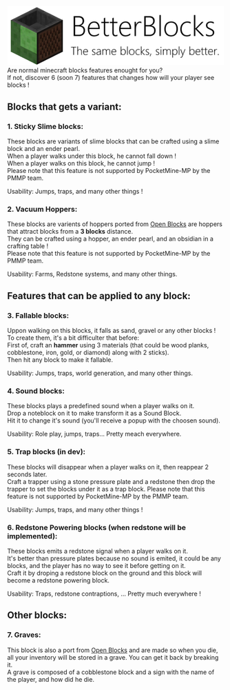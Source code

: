 ![banner](https://raw.githubusercontent.com/Ad5001/BetterBlocks/master/Banner.png)    
Are normal minecraft blocks features enought for you?    
If not, discover 6 (soon 7) features that changes how will your player see blocks !    

## Blocks that gets a variant:
### 1. Sticky Slime blocks:
These blocks are variants of slime blocks that can be crafted using a slime block and an ender pearl.    
When a player walks under this block, he cannot fall down !   
When a player walks on this block, he cannot jump !       
Please note that this feature is not supported by PocketMine-MP by the PMMP team.   
   
Usability: Jumps, traps, and many other things !
### 2. Vacuum Hoppers:
These blocks are varients of hoppers ported from [Open Blocks](https://github.com/OpenMods/OpenBlocks) are hoppers that attract blocks from a **3 blocks** distance.    
They can be crafted using a hopper, an ender pearl, and an obsidian in a crafting table !    
Please note that this feature is not supported by PocketMine-MP by the PMMP team.   
    
Usability: Farms, Redstone systems, and many other things.
## Features that can be applied to any block:
### 3. Fallable blocks:
Uppon walking on this blocks, it falls as sand, gravel or any other blocks !     
To create them, it's a bit difficulter that before:    
First of, craft an **hammer** using 3 materials (that could be wood planks, cobblestone, iron, gold, or diamond) along with 2 sticks).    
Then hit any block to make it fallable.    
    
Usability: Jumps, traps, world generation, and many other things.    
### 4. Sound blocks:
These blocks plays a predefined sound when a player walks on it.    
Drop a noteblock on it to make transform it as a Sound Block.    
Hit it to change it's sound (you'll receive a popup with the choosen sound).    
     
Usability: Role play, jumps, traps... Pretty meach everywhere.   
### 5. Trap blocks (in dev):
These blocks will disappear when a player walks on it, then reappear 2 seconds later.    
Craft a trapper using a stone pressure plate and a redstone then drop the trapper to set the blocks under it as a trap block.
Please note that this feature is not supported by PocketMine-MP by the PMMP team.       
    
Usability: Jumps, traps, and many other things !
### 6. Redstone Powering blocks (when redstone will be implemented):
These blocks emits a redstone signal when a player walks on it.    
It's better than pressure plates because no sound is emited, it could be any blocks, and the player has no way to see it before getting on it.    
Craft it by droping a redstone block on the ground and this block will become a redstone powering block.   
    
Usability: Traps, redstone contraptions, ... Pretty much everywhere !

## Other blocks:
### 7. Graves:
This block is also a port from  [Open Blocks](https://github.com/OpenMods/OpenBlocks) and are made so when you die, all your inventory will be stored in a grave. You can get it back by breaking it.    
A grave is composed of a cobblestone block and a sign with the name of the player, and how did he die.